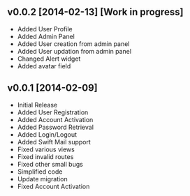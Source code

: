 v0.0.2 [2014-02-13] [Work in progress]
-------------------------------------

- Added User Profile
- Added Admin Panel
- Added User creation from admin panel
- Added User updation from admin panel
- Changed Alert widget
- Added avatar field

v0.0.1 [2014-02-09]
-------------------

- Initial Release
- Added User Registration
- Added Account Activation
- Added Password Retrieval
- Added Login/Logout
- Added Swift Mail support
- Fixed various views
- Fixed invalid routes
- Fixed other small bugs
- Simplified code
- Update migration
- Fixed Account Activation
